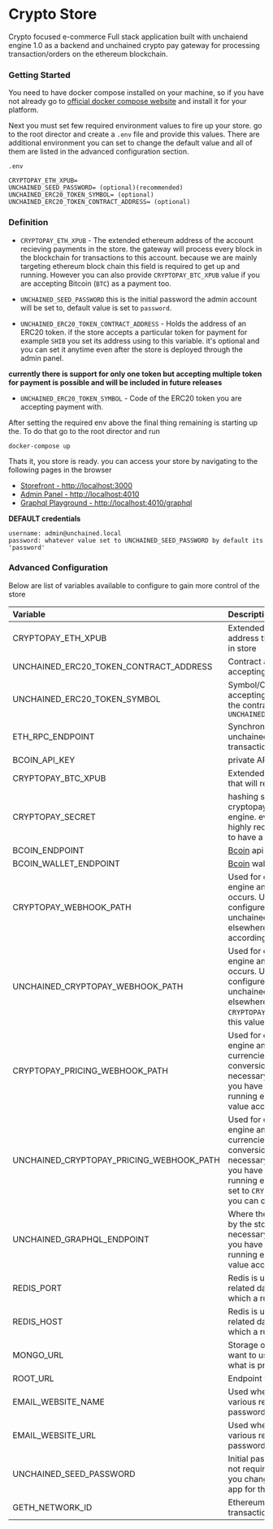# Crypto Store

Crypto focused e-commerce Full stack application built with unchaiend engine 1.0 as a backend and unchained crypto pay gateway for processing transaction/orders on the ethereum blockchain.

### Getting Started

You need to have docker compose installed on your machine, so if you have not already go to [official docker compose website](https://docs.docker.com/compose/install/compose-desktop/)
and install it for your platform.

Next you must set few required environment values to fire up your store. go to the root director and create a `.env` file and provide this values.
There are additional environment you can set to change the default value and all of them are listed in the advanced configuration section.

```
.env

CRYPTOPAY_ETH_XPUB=
UNCHAINED_SEED_PASSWORD= (optional)(recommended)
UNCHAINED_ERC20_TOKEN_SYMBOL= (optional)
UNCHAINED_ERC20_TOKEN_CONTRACT_ADDRESS= (optional)

```

### Definition
- `CRYPTOPAY_ETH_XPUB` - The extended ethereum address of the account recieving payments in the store. the gateway will process every block in the blockchain for transactions to this account. because we are mainly targeting ethereum block chain this field is required to get up and running. However you can also provide `CRYPTOPAY_BTC_XPUB` value if you are accepting Bitcoin (`BTC`) as a payment too.

- `UNCHAINED_SEED_PASSWORD` this is the initial password the admin account will be set to, default value is set to `password`.

- `UNCHAINED_ERC20_TOKEN_CONTRACT_ADDRESS`  - Holds the address of an ERC20 token. if the store accepts a particular token for payment for example `SHIB` you set its address using to this variable. it's optional and you can set it anytime even after the store is deployed through the admin panel.

 **currently there is support for only one token but accepting multiple token for payment is possible and will be included in future releases**

 - `UNCHAINED_ERC20_TOKEN_SYMBOL` - Code of the ERC20 token you are accepting payment with.
 
 
 
 After setting the required env above the final thing remaining is starting up the. To do that go to the root director and run
 
 ```
 docker-compose up
 
 ```

Thats it, you store is ready.  you can access your store by navigating to the following pages in the browser

- [Storefront - http://localhost:3000](http://localhost:3000)
- [Admin Panel - http://localhost:4010](http://localhost:4010)
- [Graphql Playground - http://localhost:4010/graphql](http://localhost:4010/graphql)

**DEFAULT credentials**
```
username: admin@unchained.local
password: whatever value set to UNCHAINED_SEED_PASSWORD by default its 'password'

```



### Advanced Configuration

Below are list of variables available to configure to gain more control of the store


| Variable  |   Description   | Required |   Default   |
:-----------|:------------------|:----------------|:----------------|
|CRYPTOPAY_ETH_XPUB| Extended public key of a Ethereum address that will recieve payment made in store  |YES|`None`|
|UNCHAINED_ERC20_TOKEN_CONTRACT_ADDRESS| Contract address a ERC20 token you are accepting payment with in store |NO|`NONE`|
|UNCHAINED_ERC20_TOKEN_SYMBOL| Symbol/Code of the ERC20 you are accepting payment with. must relate to the contract specified by `UNCHAINED_ERC20_TOKEN_CONTRACT_ADDRESS`|NO|`NODE`|
|ETH_RPC_ENDPOINT| Synchronized ethereum node where unchained crypto pay listens to any transaction/order made in store |NO | `http://127.0.0.1:8545` |
|BCOIN_API_KEY| private API key of [Bcoin](https://bcoin.io/api-docs/) |NO|`None`|
|CRYPTOPAY_BTC_XPUB| Extended public key of a Bitcoin address that will recieve payment made in store  |NO|`None`|
|CRYPTOPAY_SECRET| hashing string used by the unchained cryptopay  gateway and Unchained engine. even though it's not required, we highly recommend you change this value to have a secure connection    |NO|`secret`|
|BCOIN_ENDPOINT| [Bcoin](https://bcoin.io/api-docs/) api  `URL` |NO|`http://127.0.0.1:18332`|
|BCOIN_WALLET_ENDPOINT|   [Bcoin](https://bcoin.io/api-docs/) wallet endpoint |NO|`http://127.0.0.1:18334`|
|CRYPTOPAY_WEBHOOK_PATH| Used for communication between the engine and gateway when a transaction occurs. Usually not necessary to configure but in the case you have an unchained engine instance running elsewhere you can change this value accordingly |NO | `/payment/cryptopay`|
|UNCHAINED_CRYPTOPAY_WEBHOOK_PATH| Used for communication between the engine and gateway when a transaction occurs. Usually not necessary to configure but in the case you have an unchained engine instance running elsewhere with different `CRYPTOPAY_WEBHOOK_PATH` you can change this value accordingly |NO | `http://127.0.0.1:4010/payment/cryptopay`|
|CRYPTOPAY_PRICING_WEBHOOK_PATH|Used for communication between the engine and gateway to get a live feed of currencies rate in order to do accurate conversion for order prices. Usually not necessary to configure but in the case you have an unchained engine instance running elsewhere you can change this value accordingly |NO|`/pricing/cryptopay` |
|UNCHAINED_CRYPTOPAY_PRICING_WEBHOOK_PATH|Used for communication between the engine and gateway to get a live feed of currencies rate in order to do accurate conversion for order prices. Usually not necessary to configure but in the case you have an unchained engine instance running elsewhere with a different value set to `CRYPTOPAY_PRICING_WEBHOOK_PATH` you can change this value accordingly |NO|`http://127.0.0.1:4010/pricing/cryptopay` |
|UNCHAINED_GRAPHQL_ENDPOINT| Where the actual engine runs and used by the storefront & gateway. Usually not necessary to configure but in the case you have an unchained engine instance running elsewhere you can change this value accordingly |NO|`http://127.0.0.1:4010/graphql`|
|   REDIS_PORT | Redis is used to store relevant block related data. and this refers to the port in which a running redis instance exposes. |NO|6379|
|REDIS_HOST|Redis is used to store relevant block related data. and this refers to the url in which a running redis instance running.|NO|`127.0.0.1`|
|MONGO_URL|Storage of the store actual data. if you want to use a different database than what is provided by default.|NO|  `mongodb://my-mongoDB`   |
|ROOT_URL|  Endpoint for the Admin panel.   | NO|  `http://localhost:4010`  |
|EMAIL_WEBSITE_NAME| Used when generating an email for various resons like order confirmation, password reset, user enrollment etc...| NO|   `Unchained` |
|EMAIL_WEBSITE_URL| Used when generating an email for various resons like order confirmation, password reset, user enrollment etc...| NO|   `http://localhost:4010` |
|UNCHAINED_SEED_PASSWORD| Initial password for the admin panel. it's not required but we highly recommend you change it as soon as you open your app for the first time.|NO|`password`|
|GETH_NETWORK_ID| Ethereum network you want to list transactions on. Default set to `Goerli`.|NO| `5 (goerli)`|





